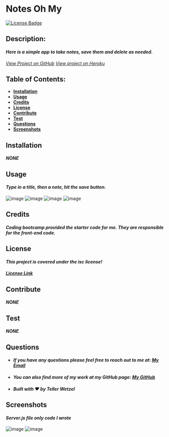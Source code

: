 # Notes Oh My

  [![License Badge](https://img.shields.io/badge/license-isc-blue.svg)](#license)

  ## Description:
  #### *Here is a simple app to take notes, save them and delete as needed.*
  *[View Project on GitHub](https://github.com/teller35/notes-oh-my)*
  *[View project on Heroku](https://still-depths-65459.herokuapp.com/)*

  ## Table of Contents:
  * [**Installation**](#installation)
  * [**Usage**](#usage)
  * [**Credits**](#credits)
  * [**License**](#license)
  * [**Contribute**](#contribute)
  * [**Test**](#test)
  * [**Questions**](#questions)
  * [**Screenshots**](#screenshots)

  ## Installation
  #### *NONE*

  ## Usage
  #### *Type in a title, then a note, hit the save button.*
![image](https://user-images.githubusercontent.com/79383305/119551376-d008b200-bd56-11eb-87d6-dd436720c7b2.png)
![image](https://user-images.githubusercontent.com/79383305/119551429-e1ea5500-bd56-11eb-8748-4f59342aa093.png)
![image](https://user-images.githubusercontent.com/79383305/119551550-fe868d00-bd56-11eb-9802-890ede4baa3e.png)
![image](https://user-images.githubusercontent.com/79383305/119551590-08a88b80-bd57-11eb-9983-41f1de0877ff.png)

  ## Credits
  
  #### *Coding bootcamp provided the starter code for me. They are responsible for the front-end code.*
  

  ## License
  #### *This project is covered under the isc license!*
  #### *[License Link](https://choosealicense.com/licenses/isc)*

  ## Contribute
  #### *NONE*

  ## Test
  #### *NONE*

  ## Questions
  * #### *If you have any questions please feel free to reach out to me at: <a href='mailto:tellerwetzel@yahoo.com'></i>My Email</a>*
  * #### *You can also find more of my work at my GitHub page: [My GitHub](https://github.com/teller35)*
  * #### *Built with ❤️ by Teller Wetzel*

  ## Screenshots
  #### *Server.js file only code I wrote*
![image](https://user-images.githubusercontent.com/79383305/119549185-34764200-bd54-11eb-843b-2f3a84fb75ff.png)
![image](https://user-images.githubusercontent.com/79383305/119549256-45bf4e80-bd54-11eb-9dc7-cb4b7e6087ac.png)
